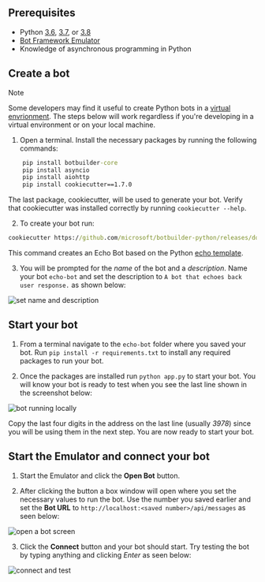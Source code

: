 ## Prerequisites

- Python [3.6](https://www.python.org/downloads/release/python-369/), [3.7](https://www.python.org/downloads/release/python-375/), or [3.8](https://www.python.org/downloads/release/python-383/)
- [Bot Framework Emulator](https://aka.ms/bot-framework-emulator-readme)
- Knowledge of asynchronous programming in Python

## Create a bot

>[!NOTE]
>
> Some developers may find it useful to create Python bots in a [virtual envrionment](https://docs.python.org/3/library/venv.html). The steps below will work regardless if you're developing in a virtual environment or on your local machine.


1. Open a terminal. Install the necessary packages by running the following commands:

```cmd
    pip install botbuilder-core
    pip install asyncio
    pip install aiohttp
    pip install cookiecutter==1.7.0
```

The last package, cookiecutter, will be used to generate your bot. Verify that cookiecutter was installed correctly by running `cookiecutter --help`.

2. To create your bot run:

```cmd
cookiecutter https://github.com/microsoft/botbuilder-python/releases/download/Templates/echo.zip
```

This command creates an Echo Bot based on the Python [echo template](https://github.com/microsoft/BotBuilder-Samples/tree/master/generators/python/app/templates/echo).

3. You will be prompted for the *name* of the bot and a *description*. Name your bot `echo-bot` and set the description to `A bot that echoes back user response.` as shown below:

![set name and description](../media/python/quickstart/set-name-description.png)

## Start your bot

1. From a terminal navigate to the `echo-bot` folder where you saved your bot. Run `pip install -r requirements.txt` to install any required packages to run your bot.

2. Once the packages are installed run `python app.py` to start your bot. You will know your bot is ready to test when you see the last line shown in the screenshot below:

![bot running locally](../media/python/quickstart/bot-running-locally.png)

Copy the last four digits in the address on the last line (usually _3978_) since you will be using them in the next step. You are now ready to start your bot.

## Start the Emulator and connect your bot

1. Start the Emulator and click the **Open Bot** button.

2. After clicking the button a box window will open where you set the necessary values to run the bot. Use the number you saved earlier and set the **Bot URL** to `http://localhost:<saved number>/api/messages` as seen below:

![open a bot screen](../media/python/quickstart/open-bot.png)

3. Click the **Connect** button and your bot should start. Try testing the bot by typing anything and clicking *Enter* as seen below:

![connect and test](../media/python/quickstart/connect-and-start.png)

